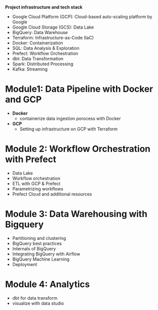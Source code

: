 **Project infrastructure and tech stack**  
* Google Cloud Platform (GCP): Cloud-based auto-scaling platform by Google
* Google Cloud Storage (GCS): Data Lake
* BigQuery: Data Warehouse
* Terraform: Infrastructure-as-Code (IaC)
* Docker: Containerization
* SQL: Data Analysis & Exploration
* Prefect: Workflow Orchestration
* dbt: Data Transformation
* Spark: Distributed Processing
* Kafka: Streaming


# Module1: Data Pipeline with Docker and GCP 
* **Docker** 
  - containerize data ingestion porocess with Docker
* **GCP**
  - Setting up infrastructure on GCP with Terraform
  

# Module 2: Workflow Orchestration with Prefect
  * Data Lake
  * Workflow orchestration
  * ETL with GCP & Prefect
  * Parametrizing workflows
  * Prefect Cloud and additional resources

# Module 3: Data Warehousing with Bigquery
  * Partitioning and clustering
  * BigQuery best practices
  * Internals of BigQuery
  * Integrating BigQuery with Airflow
  * BigQuery Machine Learning
  * Deployment
  
  # Module 4: Analytics 
  * dbt for data transform
  * visualize with data studio 
